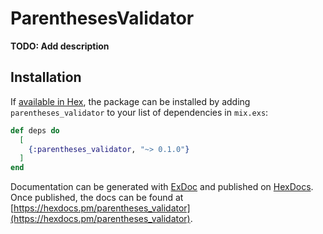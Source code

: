 # ParenthesesValidator

**TODO: Add description**

## Installation

If [available in Hex](https://hex.pm/docs/publish), the package can be installed
by adding `parentheses_validator` to your list of dependencies in `mix.exs`:

```elixir
def deps do
  [
    {:parentheses_validator, "~> 0.1.0"}
  ]
end
```

Documentation can be generated with [ExDoc](https://github.com/elixir-lang/ex_doc)
and published on [HexDocs](https://hexdocs.pm). Once published, the docs can
be found at [https://hexdocs.pm/parentheses_validator](https://hexdocs.pm/parentheses_validator).

